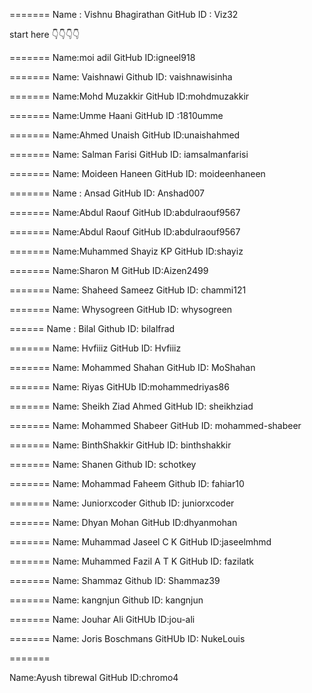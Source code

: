 
=======
Name      : Vishnu Bhagirathan
GitHub ID : Viz32


start here 👇👇👇👇

=======
Name:moi adil
GitHub ID:igneel918

=======
Name: Vaishnawi
Github ID: vaishnawisinha

=======
Name:Mohd Muzakkir
GitHub ID:mohdmuzakkir

=======
Name:Umme Haani
GitHub ID :1810umme

=======
Name:Ahmed Unaish
GitHub ID:unaishahmed

=======
Name: Salman Farisi
GitHub ID: iamsalmanfarisi

=======
Name: Moideen Haneen
GitHub ID: moideenhaneen

=======
Name : Ansad
GitHub ID: Anshad007

=======
Name:Abdul Raouf
GitHub ID:abdulraouf9567

=======
Name:Abdul Raouf
GitHub ID:abdulraouf9567

=======
Name:Muhammed Shayiz KP
GitHub ID:shayiz

=======
Name:Sharon M
GitHub ID:Aizen2499

=======
Name: Shaheed Sameez
GitHub ID: chammi121

=======
Name: Whysogreen
GitHub ID: whysogreen

======
Name : Bilal
Github ID: bilalfrad

=======
Name: Hvfiiiz
GitHub ID: Hvfiiiz

=======
Name: Mohammed Shahan
GitHub ID: MoShahan

=======
Name: Riyas
GitHUb ID:mohammedriyas86

=======
Name: Sheikh Ziad Ahmed
GitHub ID: sheikhziad

=======
Name: Mohammed Shabeer
GitHub ID: mohammed-shabeer

=======
Name: BinthShakkir
GitHub ID: binthshakkir

=======
Name: Shanen
Github ID: schotkey

=======
Name: Mohammad Faheem
Github ID: fahiar10

=======
Name: Juniorxcoder
Github ID: juniorxcoder

=======
Name: Dhyan Mohan
GitHub ID:dhyanmohan

=======
Name: Muhammad Jaseel C K
GitHub ID:jaseelmhmd

=======
Name: Muhammed Fazil A T K
GitHub ID: fazilatk

=======
Name: Shammaz
Github ID: Shammaz39

=======
Name: kangnjun
Github ID: kangnjun

=======
Name: Jouhar Ali
GitHUb ID:jou-ali

=======
Name: Joris Boschmans
GitHUb ID: NukeLouis

=======

Name:Ayush tibrewal
GitHub ID:chromo4



